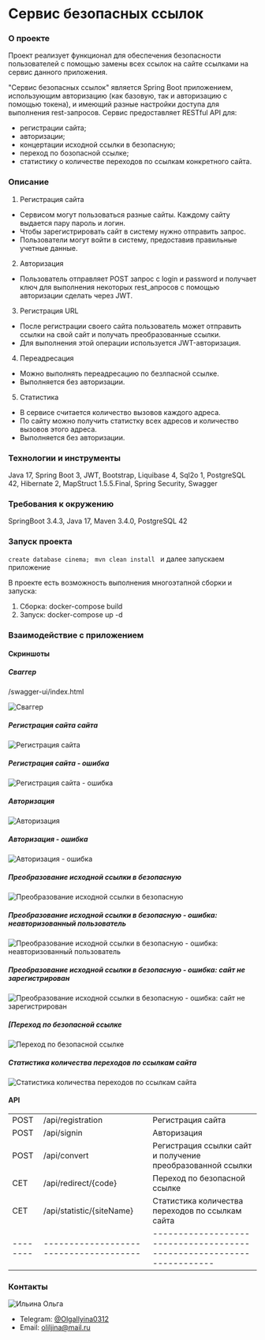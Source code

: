 # Сервис безопасных ссылок

### О проекте

Проект реализует функционал для обеспечения безопасности пользователей с помощью замены всех ссылок на сайте ссылками
на сервис данного приложения.

"Сервис безопасных ссылок" является Spring Boot приложением, использующим авторизацию (как базовую, так и авторизацию с
помощью токена),
и имеющий разные настройки доступа для выполнения rest-запросов.
Сервис предоставляет RESTful API для:

- регистрации сайта;
- авторизации;
- концертации исходной ссылки в безопасную;
- переход по бозопасной ссылке;
- статистику о количестве переходов по ссылкам конкретного сайта.

### Описание

1. Регистрация сайта

- Сервисом могут пользоваться разные сайты. Каждому сайту выдается пару пароль и логин.
- Чтобы зарегистрировать сайт в систему нужно отправить запрос.
- Пользователи могут войти в систему, предоставив правильные учетные данные.

2. Авторизация

- Пользователь отправляет POST запрос с login и password и получает ключ для выполнения некоторых rest_апросов с помощью
  авторизации
  сделать через JWT.

3. Регистрация URL

- После регистрации своего сайта пользователь может отправить ссылки на свой сайт и получать преобразованные
  ссылки.
- Для выполнения этой операции используется JWT-авторизация.

4. Переадресация

- Можно выполнять переадресацию по безлпасной ссылке.
- Выполняется без авторизации.

5. Статистика

- В сервисе считается количество вызовов каждого адреса.
- По сайту можно получить статистку всех адресов и количество вызовов этого адреса.
- Выполняется без авторизации.

### Технологии и инструменты

Java 17, Spring Boot 3, JWT, Bootstrap, Liquibase 4, Sql2o 1, PostgreSQL 42, Hibernate 2, MapStruct 1.5.5.Final,
Spring Security, Swagger

### Требования к окружению

SpringBoot 3.4.3, Java 17, Maven 3.4.0, PostgreSQL 42

### Запуск проекта

``` create database cinema;  ```
``` mvn clean install  ```
и далее запускаем приложение

В проекте есть возможность выполнения многоэтапной сборки и запуска:
1. Сборка:
docker-compose build
2. Запуск:
docker-compose up -d

### Взаимодействие с приложением

#### Скриншоты

##### *Сваггер*
/swagger-ui/index.html

![Сваггер](images/swagger.jpg)

##### *Регистрация сайта сайта*

![Регистрация сайта](images/siteRegister.jpg)

##### *Регистрация сайта - ошибка*

![Регистрация сайта - ошибка](images/siteRegisterError.jpg)

##### *Авторизация*

![Авторизация](images/siteSignin.jpg)

##### *Авторизация - ошибка*

![Авторизация - ошибка](images/siteSigninError.jpg)

##### *Преобразование исходной ссылки в безопасную*

![Преобразование исходной ссылки в безопасную](images/convert.jpg)

##### *Преобразование исходной ссылки в безопасную - ошибка: неавторизованный пользователь*

![Преобразование исходной ссылки в безопасную - ошибка: неавторизованный пользователь](images/convertError.jpg)

##### *Преобразование исходной ссылки в безопасную - ошибка: сайт не зарегистрирован*

![Преобразование исходной ссылки в безопасную - ошибка: сайт не зарегистрирован](images/convertErrorNotSite.jpg)

##### *[Переход по безопасной ссылке*

![Переход по безопасной ссылке](images/redirect.jpg)

##### *Статистика количества переходов по ссылкам сайта*

![Статистика количества переходов по ссылкам сайта](images/statistic.jpg)

#### API

|          |                                        |                                                                       |
|----------|----------------------------------------|-----------------------------------------------------------------------|
| POST     | /api/registration                      | Регистрация сайта                                                     |
| POST     | /api/signin                            | Авторизация                                                           |
| POST     | /api/convert                           | Регистрация ссылки сайт и получение преобразованной ссылки            |
| CET      | /api/redirect/{code}                   | Переход по безопасной ссылке                                          |
| CET      | /api/statistic/{siteName}              | Статистика количества переходов по ссылкам сайта                      |
| -------- | -------------------------------------- | --------------------------------------------------------------------- |

### Контакты

![Ильина Ольга](images/olga.jpg)

- Telegram: [@OlgaIlyina0312](https://t.me/OlgaIlyina0312)
- Email:    [oliljina@mail.ru](oliljina@mail.ru)
